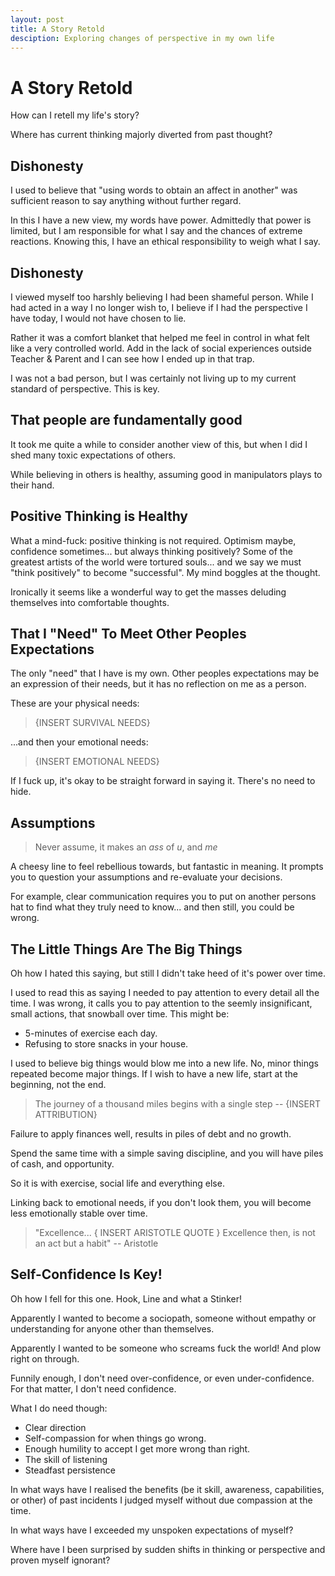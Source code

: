 ```yaml
---
layout: post
title: A Story Retold
desciption: Exploring changes of perspective in my own life
---
```


# A Story Retold

How can I retell my life's story?

Where has current thinking majorly diverted from past thought?

## Dishonesty

I used to believe that "using words to obtain an affect in another" was sufficient reason to say anything without further regard.

In this I have a new view, my words have power. Admittedly that power is limited, but I am responsible for what I say and the chances of extreme reactions. Knowing this, I have an ethical responsibility to weigh what I say.

## Dishonesty
I viewed myself too harshly believing I had been shameful person. While I had acted in a way I no longer wish to, I believe if I had the perspective I have today, I would not have chosen to lie.

Rather it was a comfort blanket that helped me feel in control in what felt like a very controlled world. Add in the lack of social experiences outside Teacher & Parent and I can see how I ended up in that trap.

I was not a bad person, but I was certainly not living up to my current standard of perspective. This is key.

## That people are fundamentally good

It took me quite a while to consider another view of this, but when I did I shed many toxic expectations of others.

While believing in others is healthy, assuming good in manipulators plays to their hand.

## Positive Thinking is Healthy
What a mind-fuck: positive thinking is not required. Optimism maybe, confidence sometimes... but always thinking positively? Some of the greatest artists of the world were tortured souls... and we say we must "think positively" to become "successful". My mind boggles at the thought.

Ironically it seems like a wonderful way to get the masses deluding themselves into comfortable thoughts.

## That I "Need" To Meet Other Peoples Expectations

The only "need" that I have is my own. Other peoples expectations may be an expression of their needs, but it has no reflection on me as a person.

These are your physical needs:
> {INSERT SURVIVAL NEEDS}

...and then your emotional needs:
> {INSERT EMOTIONAL NEEDS}

If I fuck up, it's okay to be straight forward in saying it. There's no need to hide.

## Assumptions
> Never assume,
> it makes an _ass_ of _u_, and _me_ 

A cheesy line to feel rebellious towards, but fantastic in meaning. It prompts you to question your assumptions and re-evaluate your decisions.

For example, clear communication requires you to put on another persons hat to find what they truly need to know... and then still, you could be wrong.

## The Little Things Are The Big Things
Oh how I hated this saying, but still I didn't take heed of it's power over time. 

I used to read this as saying I needed to pay attention to every detail all the time. I was wrong, it calls you to pay attention to the seemly insignificant, small actions, that snowball over time. This might be:
 - 5-minutes of exercise each day. 
 - Refusing to store snacks in your house.

I used to believe big things would blow me into a new life. No, minor things repeated become major things. If I wish to have a new life, start at the beginning, not the end. 

> The journey of a thousand miles begins with a single step
> -- {INSERT ATTRIBUTION}

Failure to apply finances well, results in piles of debt and no growth.

Spend the same time with a simple saving discipline, and you will have piles of cash, and opportunity.

So it is with exercise, social life and everything else.

Linking back to emotional needs, if you don't look them, you will become less emotionally stable over time.

> "Excellence... { INSERT ARISTOTLE QUOTE }
> Excellence then, is not an act but a habit"
> -- Aristotle

## Self-Confidence Is Key!
Oh how I fell for this one. Hook, Line and what a Stinker! 

Apparently I wanted to become a sociopath, someone without empathy or understanding for anyone other than themselves.

Apparently I wanted to be someone who screams fuck the world! And plow right on through.

Funnily enough, I don't need over-confidence, or even under-confidence. For that matter, I don't need confidence.

What I do need though:
 - Clear direction
 - Self-compassion for when things go wrong. 
 - Enough humility to accept I get more wrong than right.
 - The skill of listening
 - Steadfast persistence

In what ways have I realised the benefits (be it skill, awareness, capabilities, or other) of past incidents I judged myself without due compassion at the time.

In what ways have I exceeded my unspoken expectations of myself?

Where have I been surprised by sudden shifts in thinking or perspective and proven myself ignorant?